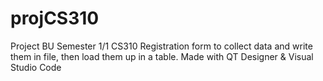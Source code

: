 # projCS310
Project BU Semester 1/1 CS310
Registration form to collect data and write them in file, then load them up in a table.
Made with QT Designer & Visual Studio Code
